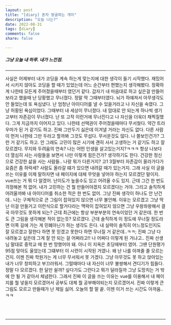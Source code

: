 ```yaml
---
layout: post
title: "[diary] 혼자 땅굴파는 개미"
description: "오늘 나는?"
date: 2022-08-31
tags: [diary]
comments: false
share: false

---
```


<h5> 그냥 오늘 내 하루. 내가 느낀점. </h5>

--- 
사실은 어제부터 내가 코딩을 계속 하는게 맞는지에 대한 생각이 들기 시작했다. 
재밌어서 시키지 않아도 코딩을 할 때가 있었는데 어느 순간부터 편했는지 생각해봤다. 
정확하게 나한테 모든게 주어졌을때부터 였던거 같다. 
갑자기 내 마음대로 하고 싶은걸 만들어보라고 했을때 난 당황했고 무너졌다. 
정말 딱 그때부터였다. 뇌가 하얘져서 아무생각도 안 들었는데 또 욕심냈다. 
난 엄청난 아이디어를 낼 수 있을거라고 나 자신을 속였다. 
그냥 허황된 욕심이었다. 그때부터 내 세상이 무너졌다. 
내 맘대로 안 되는게 하나씩 생기고부터 자존감이 무너졌다. 
난 또 고작 이런거에 무너진다고 나 자신을 더욱더 채찍질했다. 
그게 지금까지 이어지고 있다. 나한테 선택권이 주어졌을때마다 무서웠다. 
약간 트라우마가 된 거 같기도 하고. 
진짜 그만두기 싫은데 이겨낼 거라는 자신도 없다. 
다른 사람이 먼저 나한테 그만 두라고 할까봐 그것도 무섭다. 
무서운것도 많다. 나 쫄보인건가? 그런 거 같기도 하고. 
안 그래도 고민이 많은 시기에 괜히 사서 고생하는 거 같기도 하고 잘 모르겠다. 
무지와 두려움의 연속? 나는 어떤 인생을 살고있는거지?ㅋㅋㅋ 
항상 나보다 더 열심히 사는 사람들을 보면서 나만 이렇게 힘든건가? 생각하기도 한다. 
건강한 정신으로 건강한 삶을 사는 사람들.. 나랑 뭐가 다른거지? 
고1 3월부터 자존감이 올라가다가 요즘은 좀 하락세? 사람도 올라갈 떄가 있으면 내려갈 때가 있는거지. 
그래 사실 이 글을 쓰는 이유를 이제 말하자면 내 페이지에 대체 무엇을 넣어야 하는지 모르겠단 말이지. 
vue쓰는 거 뭐 다 알겠어. 난이도가 높을수도 있고 어려울 수도 있지. 근데 그건 한 번도 걱정해본 적 없어. 
내가 고민하는 건 뭘 만들어야겠지 모르겠다는 거야. 그리고 솔직하게 어려울까봐 내 아이디어를 취소한 적은 한 번도 없어. 
그냥 진짜 생각이 하나도 안 난건데.. 나는 구체적으로 큰 그림이 잡혀있지 않으면 너무 불안해. 
이유는 모르겠고 그냥 딱 난 이걸 만들거고 이런식으로 할거다라는 맥락이 잡혀있지 않으면 그냥 우왕좌왕해서 결국 아무것도 못하게 되는? 
근데 최근에는 항상 부분부분의 연속이었던 거 같은데. 한 번도 큰 그림을 생각해본 적이 없는듯? 모르겠다. 
근데 솔직하게 이 정도에 무너질 정도라면 이쪽 길에 가는 게 민폐아닌가 하는 생각도 든다. 
내 실력이 솔직히 어느정도인지도 잘 모르겠고 잘한다 하면 못 믿겠고 못한다 하면 무너질 거 같은데..ㅋㅋ; 
진짜 그냥 다 내려놓고 싶은데 그게 잘 안 되는 걸 어쩌라고!! 나 어쩌다 이렇게 된 거냐고.. 진짜 선생님 말대로 중학교 때 한 번 망했어야 돼. 
아니 이 지옥은 초딩때부터 였어. 그떈 단원평가 95점 맞아도 울었는데 그떄부터 이 시련이 시작된 거였나. 
왜 난 나를 아껴줄 줄 모르는건지. 이젠 진짜 학원가는 게 너무 무서워서 못 가겠다. 그냥 아무것도 못 하고 앉아있는 내가 너무 창피하고 부끄러워서. 
그럴때마다 내 자신이 너무 불쌍해서 견디기가 힘들다. 정말 다 모르겠다. 
한 달만 쉴까? 싶다가도 그런다고 뭐가 달라질까 그냥 도망치는 거 밖에 안 될 거 같아서 체념한다. 
그래서 진짜 이 글을 쓰는 이유는 vue를 이용해서 내 페이지를 뭘 넣을지 모르겠어서 공부도 대체 뭘 공부해야되는지 모르겠어서. 
진짜 이렇게 큰 그림도 모르고 만들때가 난 제일 싫어. 오늘의 할 말 끝. 이젠 이거 쓰는 시간도 아까움..ㅋㅋ
<br><br><br><br>







--- 
